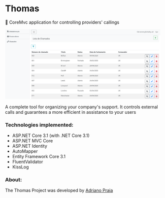 # Thomas
:tophat: CoreMvc application for controlling providers' callings


![1919](https://github.com/praiakov/Thomas/blob/master/shelby.png)

A complete tool for organizing your company's support. It controls external calls and guarantees a more efficient in assistance to your users

### Technologies implemented:

- ASP.NET Core 3.1 (with .NET Core 3.1)
- ASP.NET MVC Core
- ASP.NET Identity
- AutoMapper
- Entity Framework Core 3.1
- FluentValidator
- KissLog

### About:
The Thomas Project was developed by [Adriano Praia](https://t.me/praiakov)
